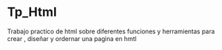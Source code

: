 # Tp_Html
Trabajo practico de html sobre diferentes funciones y herramientas para crear , diseñar y ordernar una pagina en hmtl
